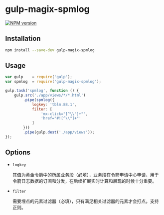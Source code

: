 # gulp-magix-spmlog

[![NPM version](https://img.shields.io/badge/npm-v1.0.0-orange.svg)](https://www.npmjs.org/package/gulp-magix-spmlog)

## Installation

```sh
npm install --save-dev gulp-magix-spmlog
```

## Usage

```javascript
var gulp    = require('gulp');
var spmlog  = require('gulp-magix-spmlog');

gulp.task('spmlog', function () {
    gulp.src('./app/views/*/*.html')
        .pipe(spmlog({
            logkey: 'tblm.88.1',
            filter: [
                'mx-click="[^\\"]+"',
                'href="#![^\\"]+"'
            ]
        }))
        .pipe(gulp.dest('./app/views'));
});
```

## Options

- `logkey`
    
    其值为黄金令箭中的所属业务段（必填），业务段在令箭申请中心申请，用于令箭日志数据的订阅和分发，在后续扩展实时计算和展现的时候十分重要。

- `filter`
    
    需要埋点的元素过滤器（必填），只有满足相关过滤器的元素才会打点。支持正则。
